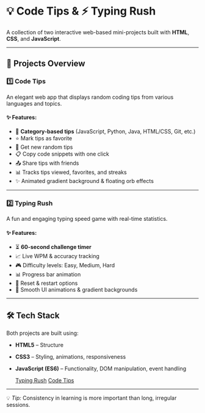 # 💡 Code Tips & ⚡ Typing Rush

A collection of two interactive web-based mini-projects built with **HTML**, **CSS**, and **JavaScript**.

---

## 📂 Projects Overview

### 1️⃣ Code Tips
An elegant web app that displays random coding tips from various languages and topics.

#### ✨ Features:
- 🎯 **Category-based tips** (JavaScript, Python, Java, HTML/CSS, Git, etc.)
- ⭐ Mark tips as favorite
- 🔄 Get new random tips
- 📋 Copy code snippets with one click
- 📤 Share tips with friends
- 📊 Tracks tips viewed, favorites, and streaks
- ✨ Animated gradient background & floating orb effects

---

### 2️⃣ Typing Rush
A fun and engaging typing speed game with real-time statistics.

#### ✨ Features:
- ⏳ **60-second challenge timer**
- 📈 Live WPM & accuracy tracking
- 🎮 Difficulty levels: Easy, Medium, Hard
- 📊 Progress bar animation
- 🔄 Reset & restart options
- 🎨 Smooth UI animations & gradient backgrounds

---

## 🛠 Tech Stack
Both projects are built using:
- **HTML5** – Structure
- **CSS3** – Styling, animations, responsiveness
- **JavaScript (ES6)** – Functionality, DOM manipulation, event handling

  [Typing Rush](https://ankitkrb4644.github.io/AI-Project/)
  [Code Tips](https://claude.ai/public/artifacts/dede4628-8b8a-4f02-8cd7-2198dda50624)


---
💡 *Tip:* Consistency in learning is more important than long, irregular sessions.
